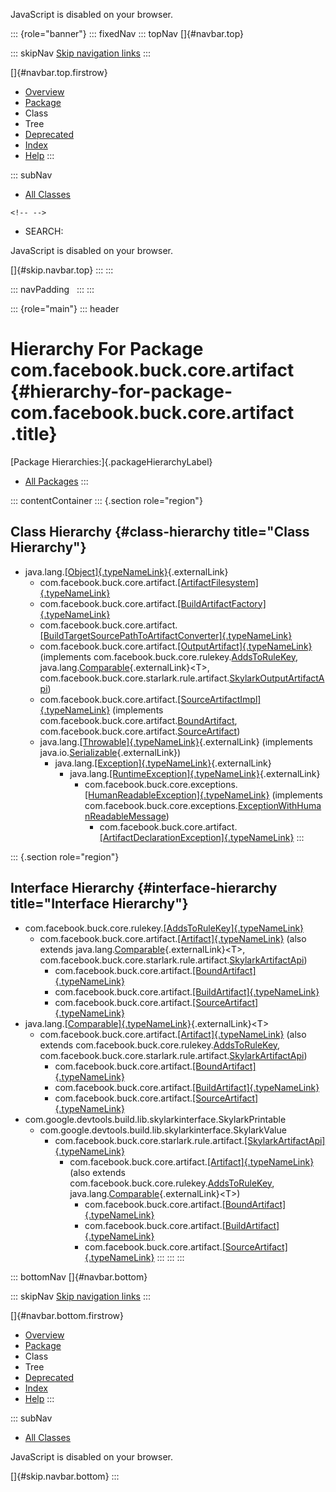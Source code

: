<div>

JavaScript is disabled on your browser.

</div>

::: {role="banner"}
::: fixedNav
::: topNav
[]{#navbar.top}

::: skipNav
[Skip navigation links](#skip.navbar.top "Skip navigation links")
:::

[]{#navbar.top.firstrow}

-   [Overview](../../../../../index.html)
-   [Package](package-summary.html)
-   Class
-   Tree
-   [Deprecated](../../../../../deprecated-list.html)
-   [Index](../../../../../index-all.html)
-   [Help](../../../../../help-doc.html)
:::

::: subNav
-   [All Classes](../../../../../allclasses.html)

```{=html}
<!-- -->
```
-   SEARCH:

<div>

<div>

JavaScript is disabled on your browser.

</div>

</div>

[]{#skip.navbar.top}
:::
:::

::: navPadding
 
:::
:::

::: {role="main"}
::: header
# Hierarchy For Package com.facebook.buck.core.artifact {#hierarchy-for-package-com.facebook.buck.core.artifact .title}

[Package Hierarchies:]{.packageHierarchyLabel}

-   [All Packages](../../../../../overview-tree.html)
:::

::: contentContainer
::: {.section role="region"}
## Class Hierarchy {#class-hierarchy title="Class Hierarchy"}

-   java.lang.[[Object]{.typeNameLink}](http://docs.oracle.com/javase/7/docs/api/java/lang/Object.html?is-external=true "class or interface in java.lang"){.externalLink}
    -   com.facebook.buck.core.artifact.[[ArtifactFilesystem]{.typeNameLink}](ArtifactFilesystem.html "class in com.facebook.buck.core.artifact")
    -   com.facebook.buck.core.artifact.[[BuildArtifactFactory]{.typeNameLink}](BuildArtifactFactory.html "class in com.facebook.buck.core.artifact")
    -   com.facebook.buck.core.artifact.[[BuildTargetSourcePathToArtifactConverter]{.typeNameLink}](BuildTargetSourcePathToArtifactConverter.html "class in com.facebook.buck.core.artifact")
    -   com.facebook.buck.core.artifact.[[OutputArtifact]{.typeNameLink}](OutputArtifact.html "class in com.facebook.buck.core.artifact")
        (implements
        com.facebook.buck.core.rulekey.[AddsToRuleKey](../rulekey/AddsToRuleKey.html "interface in com.facebook.buck.core.rulekey"),
        java.lang.[Comparable](http://docs.oracle.com/javase/7/docs/api/java/lang/Comparable.html?is-external=true "class or interface in java.lang"){.externalLink}\<T\>,
        com.facebook.buck.core.starlark.rule.artifact.[SkylarkOutputArtifactApi](../starlark/rule/artifact/SkylarkOutputArtifactApi.html "interface in com.facebook.buck.core.starlark.rule.artifact"))
    -   com.facebook.buck.core.artifact.[[SourceArtifactImpl]{.typeNameLink}](SourceArtifactImpl.html "class in com.facebook.buck.core.artifact")
        (implements
        com.facebook.buck.core.artifact.[BoundArtifact](BoundArtifact.html "interface in com.facebook.buck.core.artifact"),
        com.facebook.buck.core.artifact.[SourceArtifact](SourceArtifact.html "interface in com.facebook.buck.core.artifact"))
    -   java.lang.[[Throwable]{.typeNameLink}](http://docs.oracle.com/javase/7/docs/api/java/lang/Throwable.html?is-external=true "class or interface in java.lang"){.externalLink}
        (implements
        java.io.[Serializable](http://docs.oracle.com/javase/7/docs/api/java/io/Serializable.html?is-external=true "class or interface in java.io"){.externalLink})
        -   java.lang.[[Exception]{.typeNameLink}](http://docs.oracle.com/javase/7/docs/api/java/lang/Exception.html?is-external=true "class or interface in java.lang"){.externalLink}
            -   java.lang.[[RuntimeException]{.typeNameLink}](http://docs.oracle.com/javase/7/docs/api/java/lang/RuntimeException.html?is-external=true "class or interface in java.lang"){.externalLink}
                -   com.facebook.buck.core.exceptions.[[HumanReadableException]{.typeNameLink}](../exceptions/HumanReadableException.html "class in com.facebook.buck.core.exceptions")
                    (implements
                    com.facebook.buck.core.exceptions.[ExceptionWithHumanReadableMessage](../exceptions/ExceptionWithHumanReadableMessage.html "interface in com.facebook.buck.core.exceptions"))
                    -   com.facebook.buck.core.artifact.[[ArtifactDeclarationException]{.typeNameLink}](ArtifactDeclarationException.html "class in com.facebook.buck.core.artifact")
:::

::: {.section role="region"}
## Interface Hierarchy {#interface-hierarchy title="Interface Hierarchy"}

-   com.facebook.buck.core.rulekey.[[AddsToRuleKey]{.typeNameLink}](../rulekey/AddsToRuleKey.html "interface in com.facebook.buck.core.rulekey")
    -   com.facebook.buck.core.artifact.[[Artifact]{.typeNameLink}](Artifact.html "interface in com.facebook.buck.core.artifact")
        (also extends
        java.lang.[Comparable](http://docs.oracle.com/javase/7/docs/api/java/lang/Comparable.html?is-external=true "class or interface in java.lang"){.externalLink}\<T\>,
        com.facebook.buck.core.starlark.rule.artifact.[SkylarkArtifactApi](../starlark/rule/artifact/SkylarkArtifactApi.html "interface in com.facebook.buck.core.starlark.rule.artifact"))
        -   com.facebook.buck.core.artifact.[[BoundArtifact]{.typeNameLink}](BoundArtifact.html "interface in com.facebook.buck.core.artifact")
        -   com.facebook.buck.core.artifact.[[BuildArtifact]{.typeNameLink}](BuildArtifact.html "interface in com.facebook.buck.core.artifact")
        -   com.facebook.buck.core.artifact.[[SourceArtifact]{.typeNameLink}](SourceArtifact.html "interface in com.facebook.buck.core.artifact")
-   java.lang.[[Comparable]{.typeNameLink}](http://docs.oracle.com/javase/7/docs/api/java/lang/Comparable.html?is-external=true "class or interface in java.lang"){.externalLink}\<T\>
    -   com.facebook.buck.core.artifact.[[Artifact]{.typeNameLink}](Artifact.html "interface in com.facebook.buck.core.artifact")
        (also extends
        com.facebook.buck.core.rulekey.[AddsToRuleKey](../rulekey/AddsToRuleKey.html "interface in com.facebook.buck.core.rulekey"),
        com.facebook.buck.core.starlark.rule.artifact.[SkylarkArtifactApi](../starlark/rule/artifact/SkylarkArtifactApi.html "interface in com.facebook.buck.core.starlark.rule.artifact"))
        -   com.facebook.buck.core.artifact.[[BoundArtifact]{.typeNameLink}](BoundArtifact.html "interface in com.facebook.buck.core.artifact")
        -   com.facebook.buck.core.artifact.[[BuildArtifact]{.typeNameLink}](BuildArtifact.html "interface in com.facebook.buck.core.artifact")
        -   com.facebook.buck.core.artifact.[[SourceArtifact]{.typeNameLink}](SourceArtifact.html "interface in com.facebook.buck.core.artifact")
-   com.google.devtools.build.lib.skylarkinterface.SkylarkPrintable
    -   com.google.devtools.build.lib.skylarkinterface.SkylarkValue
        -   com.facebook.buck.core.starlark.rule.artifact.[[SkylarkArtifactApi]{.typeNameLink}](../starlark/rule/artifact/SkylarkArtifactApi.html "interface in com.facebook.buck.core.starlark.rule.artifact")
            -   com.facebook.buck.core.artifact.[[Artifact]{.typeNameLink}](Artifact.html "interface in com.facebook.buck.core.artifact")
                (also extends
                com.facebook.buck.core.rulekey.[AddsToRuleKey](../rulekey/AddsToRuleKey.html "interface in com.facebook.buck.core.rulekey"),
                java.lang.[Comparable](http://docs.oracle.com/javase/7/docs/api/java/lang/Comparable.html?is-external=true "class or interface in java.lang"){.externalLink}\<T\>)
                -   com.facebook.buck.core.artifact.[[BoundArtifact]{.typeNameLink}](BoundArtifact.html "interface in com.facebook.buck.core.artifact")
                -   com.facebook.buck.core.artifact.[[BuildArtifact]{.typeNameLink}](BuildArtifact.html "interface in com.facebook.buck.core.artifact")
                -   com.facebook.buck.core.artifact.[[SourceArtifact]{.typeNameLink}](SourceArtifact.html "interface in com.facebook.buck.core.artifact")
:::
:::
:::

::: bottomNav
[]{#navbar.bottom}

::: skipNav
[Skip navigation links](#skip.navbar.bottom "Skip navigation links")
:::

[]{#navbar.bottom.firstrow}

-   [Overview](../../../../../index.html)
-   [Package](package-summary.html)
-   Class
-   Tree
-   [Deprecated](../../../../../deprecated-list.html)
-   [Index](../../../../../index-all.html)
-   [Help](../../../../../help-doc.html)
:::

::: subNav
-   [All Classes](../../../../../allclasses.html)

<div>

<div>

JavaScript is disabled on your browser.

</div>

</div>

[]{#skip.navbar.bottom}
:::
